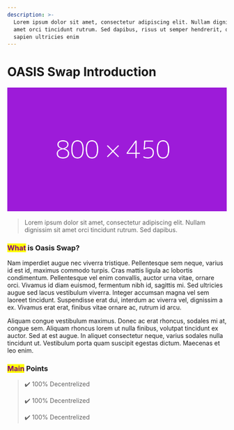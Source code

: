 ```yaml
---
description: >-
  Lorem ipsum dolor sit amet, consectetur adipiscing elit. Nullam dignissim sit
  amet orci tincidunt rutrum. Sed dapibus, risus ut semper hendrerit, quam
  sapien ultricies enim
---
```


# OASIS Swap Introduction

![Sed dictum elit massa, maximus fermentum lectus lobortis sagittis.](<.gitbook/assets/fff (1) (1).png>)

> Lorem ipsum dolor sit amet, consectetur adipiscing elit. Nullam dignissim sit amet orci tincidunt rutrum. Sed dapibus.



### <mark style="color:purple;">**What**</mark> is Oasis Swap?

Nam imperdiet augue nec viverra tristique. Pellentesque sem neque, varius id est id, maximus commodo turpis. Cras mattis ligula ac lobortis condimentum. Pellentesque vel enim convallis, auctor urna vitae, ornare orci. Vivamus id diam euismod, fermentum nibh id, sagittis mi. Sed ultricies augue sed lacus vestibulum viverra. Integer accumsan magna vel sem laoreet tincidunt. Suspendisse erat dui, interdum ac viverra vel, dignissim a ex. Vivamus erat erat, finibus vitae ornare ac, rutrum id arcu.

Aliquam congue vestibulum maximus. Donec ac erat rhoncus, sodales mi at, congue sem. Aliquam rhoncus lorem ut nulla finibus, volutpat tincidunt ex auctor. Sed at est augue. In aliquet consectetur neque, varius sodales nulla tincidunt ut. Vestibulum porta quam suscipit egestas dictum. Maecenas et leo enim.

### <mark style="color:purple;">Main</mark> Points

> ✔️ 100% Decentrelized
>
> ✔️ 100% Decentrelized
>
> ✔️ 100% Decentrelized
